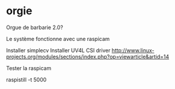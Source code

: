 orgie
=====

Orgue de barbarie 2.0?

Le système fonctionne avec une raspicam  

Installer simplecv 
Installer UV4L CSI driver http://www.linux-projects.org/modules/sections/index.php?op=viewarticle&artid=14  

Tester la raspicam

raspistill -t 5000




